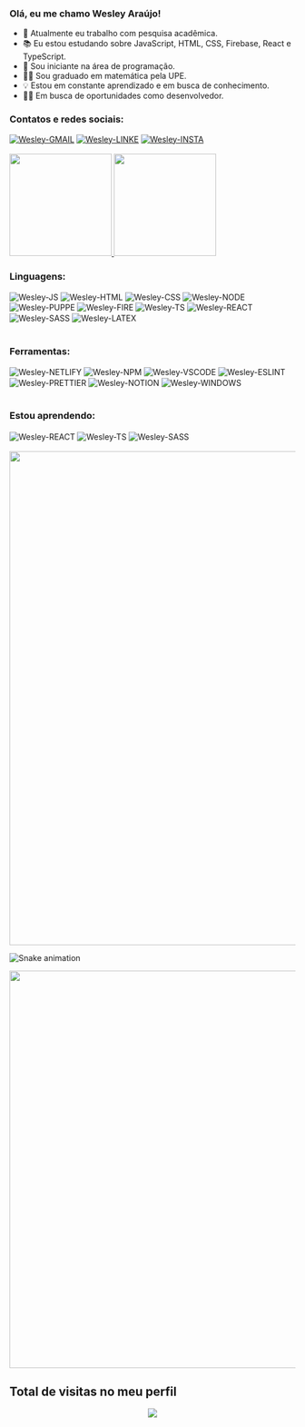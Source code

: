 ### Olá, eu me chamo Wesley Araújo!

- 🔎 Atualmente eu trabalho com pesquisa acadêmica.
- 📚 Eu estou estudando sobre JavaScript, HTML, CSS, Firebase, React e TypeScript.
- 🤔 Sou iniciante na área de programação.
- 👨‍🎓 Sou graduado em matemática pela UPE.
- 💡 Estou em constante aprendizado e em busca de conhecimento.
- 🏃‍♂️ Em busca de oportunidades como desenvolvedor.

### Contatos e redes sociais:
<div style="display: inline_block">
  <a target="_blank" href="mailto:wesleyara.contato@gmail.com"><img target="_blank" alt="Wesley-GMAIL" src="https://img.shields.io/badge/Gmail-D14836?style=for-the-badge&logo=gmail&logoColor=white"></a>
  <a target="_blank" href="https://www.linkedin.com/in/wesley-gomes-de-araújo-534a66221/"><img target="_blank" alt="Wesley-LINKE" src="https://img.shields.io/badge/LinkedIn-0077B5?style=for-the-badge&logo=linkedin&logoColor=white"></a>
  <a target="_blank" href="https://www.instagram.com/wesleyaraujo_w/"><img target="_blank" alt="Wesley-INSTA" src="https://img.shields.io/badge/Instagram-E4405F?style=for-the-badge&logo=instagram&logoColor=white"></a> 
</div> <br>
<div>
  <a href="https://github.com/wesleyara">
  <img height="180em" src="https://github-readme-stats.vercel.app/api?username=wesleyara&show_icons=true&theme=tokyonight&include_all_commits=true&count_private=true"/>
  <img height="180em" src="https://github-readme-stats.vercel.app/api/top-langs/?username=wesleyara&layout=compact&langs_count=7&theme=tokyonight"/>
  </a>
</div>

### Linguagens:
<div style="display: inline_block">
  <img target="_blank" align="center" alt="Wesley-JS" src="https://img.shields.io/badge/JavaScript-323330?style=for-the-badge&logo=javascript&logoColor=F7DF1E">
  <img target="_blank" align="center" alt="Wesley-HTML" src="https://img.shields.io/badge/HTML5-E34F26?style=for-the-badge&logo=html5&logoColor=white">
  <img target="_blank" align="center" alt="Wesley-CSS" src="https://img.shields.io/badge/CSS3-1572B6?style=for-the-badge&logo=css3&logoColor=white">
  <img target="_blank" align="center" alt="Wesley-NODE" src="https://img.shields.io/badge/Node.js-339933?style=for-the-badge&logo=nodedotjs&logoColor=white">
  <img target="_blank" align="center" alt="Wesley-PUPPE" src="https://img.shields.io/badge/Puppeteer-40B5A4?style=for-the-badge&logo=Puppeteer&logoColor=white">
  <img target="_blank" align="center" alt="Wesley-FIRE" src="https://img.shields.io/badge/firebase-ffca28?style=for-the-badge&logo=firebase&logoColor=black"> 
  <img target="_blank" align="center" alt="Wesley-TS" src="https://img.shields.io/badge/TypeScript-007ACC?style=for-the-badge&logo=typescript&logoColor=white">
  <img target="_blank" align="center" alt="Wesley-REACT" src="https://img.shields.io/badge/React-20232A?style=for-the-badge&logo=react&logoColor=61DAFB">
  <img target="_blank" align="center" alt="Wesley-SASS" src="https://img.shields.io/badge/Sass-CC6699?style=for-the-badge&logo=sass&logoColor=white"> 
  <img target="_blank" align="center" alt="Wesley-LATEX" src="https://img.shields.io/badge/LaTeX-47A141?style=for-the-badge&logo=LaTeX&logoColor=white"> 
</div>
<br>

### Ferramentas:
<div style="display: inline_block">
  <img target="_blank" align="center" alt="Wesley-NETLIFY" src="https://img.shields.io/badge/Netlify-00C7B7?style=for-the-badge&logo=netlify&logoColor=white">
  <img target="_blank" align="center" alt="Wesley-NPM" src="https://img.shields.io/badge/npm-CB3837?style=for-the-badge&logo=npm&logoColor=white">
  <img target="_blank" align="center" alt="Wesley-VSCODE" src="https://img.shields.io/badge/Visual_Studio_Code-0078D4?style=for-the-badge&logo=visual%20studio%20code&logoColor=white">
  <img target="_blank" align="center" alt="Wesley-ESLINT" src="https://img.shields.io/badge/eslint-3A33D1?style=for-the-badge&logo=eslint&logoColor=white">
  <img target="_blank" align="center" alt="Wesley-PRETTIER" src="https://img.shields.io/badge/prettier-1A2C34?style=for-the-badge&logo=prettier&logoColor=F7BA3E">
  <img target="_blank" align="center" alt="Wesley-NOTION" src="https://img.shields.io/badge/Notion-000000?style=for-the-badge&logo=notion&logoColor=white">
  <img target="_blank" align="center" alt="Wesley-WINDOWS" src="https://img.shields.io/badge/Windows-0078D6?style=for-the-badge&logo=windows&logoColor=white">
</div>
<br>

### Estou aprendendo:
<div style="display: inline_block">
  <img target="_blank" align="center" alt="Wesley-REACT" src="https://img.shields.io/badge/React-20232A?style=for-the-badge&logo=react&logoColor=61DAFB">
  <img target="_blank" align="center" alt="Wesley-TS" src="https://img.shields.io/badge/TypeScript-007ACC?style=for-the-badge&logo=typescript&logoColor=white">
  <img target="_blank" align="center" alt="Wesley-SASS" src="https://img.shields.io/badge/Sass-CC6699?style=for-the-badge&logo=sass&logoColor=white"> 
</div>
<br>

<img src="https://activity-graph.herokuapp.com/graph?username=wesleyara&theme=chartreuse-dark&line=17bf1a&point=70e000" width="870px" />


  
  ![Snake animation](https://github.com/wesleyara/wesleyara/blob/output/github-contribution-grid-snake.svg)
  
<div align="center">
  <img src="https://github-readme-streak-stats.herokuapp.com/?user=wesleyara" width="700px"/>
</div>

 ## Total de visitas no meu perfil <br>
 <p align="center"> 
   <img target="_blank" alingn="center" src="https://profile-counter.glitch.me/wesleyara/count.svg" />
 </p>
